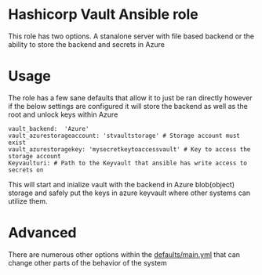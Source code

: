 # Hashicorp Vault Ansible role
This role has two options. A stanalone server with file based backend or the ability to store the backend and secrets in Azure

# Usage
The role has a few sane defaults that allow it to just be ran directly however if the below settings are configured it will store the backend as well as the root and unlock keys within Azure

```
vault_backend:  'Azure'
vault_azurestorageaccount: 'stvaultstorage' # Storage account must exist
vault_azurestoragekey: 'mysecretkeytoaccessvault' # Key to access the storage account 
Keyvaulturi: # Path to the Keyvault that ansible has write access to secrets on
```

This will start and inialize vault with the backend in Azure blob(object) storage and safely put the keys in azure keyvault where other systems can utilize them.

# Advanced

There are numerous other options within the [defaults/main.yml](./defaults/main.yml) that can change other parts of the behavior of the system